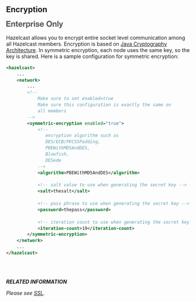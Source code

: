 
## Encryption

![](images/enterprise-onlycopy.jpg)

Hazelcast allows you to encrypt entire socket level communication among all Hazelcast members. Encryption is based on [Java Cryptography Architecture](http://java.sun.com/javase/6/docs/technotes/guides/security/crypto/CryptoSpec.html). In symmetric encryption, each node uses the same key, so the key is shared. Here is a sample configuration for symmetric encryption:

```xml
<hazelcast>
    ...
    <network>
        ...
        <!--
            Make sure to set enabled=true
            Make sure this configuration is exactly the same on
            all members
        -->
        <symmetric-encryption enabled="true">
            <!--
               encryption algorithm such as
               DES/ECB/PKCS5Padding,
               PBEWithMD5AndDES,
               Blowfish,
               DESede
            -->
            <algorithm>PBEWithMD5AndDES</algorithm>

            <!-- salt value to use when generating the secret key -->
            <salt>thesalt</salt>

            <!-- pass phrase to use when generating the secret key -->
            <password>thepass</password>

            <!-- iteration count to use when generating the secret key -->
            <iteration-count>19</iteration-count>
        </symmetric-encryption>
    </network>
    ...
</hazelcast>
```

<br> </br>


***RELATED INFORMATION***

*Please see [SSL](#ssl).*
